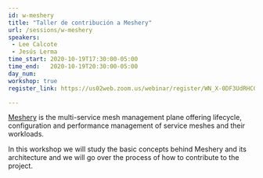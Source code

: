 ```yaml
---
id: w-meshery
title: "Taller de contribución a Meshery"
url: /sessions/w-meshery
speakers:
 - Lee Calcote
 - Jesús Lerma
time_start: 2020-10-19T17:30:00-05:00
time_end:   2020-10-19T20:30:00-05:00
day_num: 
workshop: true
register_link: https://us02web.zoom.us/webinar/register/WN_X-0DF3UdRHCGU7SRGVYLWA

---
```


[Meshery](https://meshery.io) is the multi-service mesh management plane offering lifecycle, configuration and performance management of service meshes and their workloads.
<!--more-->

In this workshop we will study the basic concepts behind Meshery and its architecture and we will go over the process of how to contribute to the project.